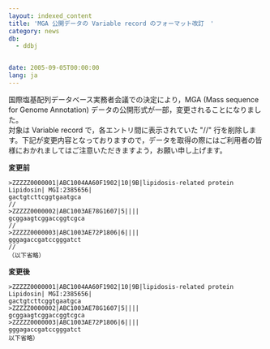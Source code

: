 ```yaml
---
layout: indexed_content
title: 'MGA 公開データの Variable record のフォーマット改訂　'
category: news
db:
  - ddbj


date: 2005-09-05T00:00:00
lang: ja
---
```


<html>国際塩基配列データベース実務者会議での決定により，MGA (Mass sequence for Genome Annotation) データの公開形式が一部，変更されることになりました。<br>対象は Variable record で，各エントリ間に表示されていた "//" 行を削除します。下記が変更内容となっておりますので，データを取得の際にはご利用者の皆様におかれましてはご注意いただきますよう，お願い申し上げます。

<p><b>変更前</b></p>
<pre><code>&gt;ZZZZZ0000001&#124;ABC1004AA60F1902&#124;10&#124;9B&#124;lipidosis-related protein Lipidosin&#124; MGI:2385656&#124;<br>gactgtcttcggtgaatgca<br>//<br>&gt;ZZZZZ0000002&#124;ABC1003AE78G1607&#124;5&#124;&#124;&#124;&#124;<br>gcggaagtcggaccggtcgca<br>//<br>&gt;ZZZZZ0000003&#124;ABC1003AE72P1806&#124;6&#124;&#124;&#124;&#124;<br>gggagaccgatccgggatct<br>//<br>（以下省略）</code></pre>

<p><b>変更後</b></p>
<pre><code>&gt;ZZZZZ0000001&#124;ABC1004AA60F1902&#124;10&#124;9B&#124;lipidosis-related protein Lipidosin&#124; MGI:2385656&#124;<br>gactgtcttcggtgaatgca<br>&gt;ZZZZZ0000002&#124;ABC1003AE78G1607&#124;5&#124;&#124;&#124;&#124;<br>gcggaagtcggaccggtcgca<br>&gt;ZZZZZ0000003&#124;ABC1003AE72P1806&#124;6&#124;&#124;&#124;&#124;<br>gggagaccgatccgggatct<br>以下省略）</code></pre>
</html>
